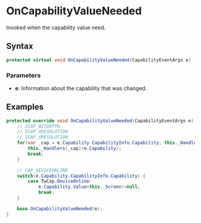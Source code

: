# OnCapabilityValueNeeded
Invoked when the capability value need.
## Syntax
```c#
protected virtual void OnCapabilityValueNeeded(CapabilityEventArgs e)
```
### Parameters
* **e**: Information about the capability that was changed.
## Examples
```c#
protected override void OnCapabilityValueNeeded(CapabilityEventArgs e) {
    // ICAP_BITDEPTH
    // ICAP_XRESOLUTION
    // ICAP_YRESOLUTION
    for(var _cap = e.Capability.CapabilityInfo.Capability; this._Handlers.ContainsKey(_cap);) {
        this._Handlers[_cap](e.Capability);
        break;
    }

    // CAP_DEVICEONLINE
    switch(e.Capability.CapabilityInfo.Capability) {
        case TwCap.DeviceOnline:
            e.Capability.Value=this._Screen!=null;
            break;
    }

    base.OnCapabilityValueNeeded(e);
}

```

